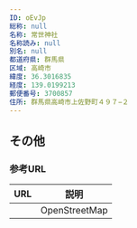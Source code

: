 ```yaml
---
ID: oEvJp
総称: null
名称: 常世神社
名称読み: null
別名: null
都道府県: 群馬県
区域: 高崎市
緯度: 36.3016835
経度: 139.0199213
郵便番号: 3700857
住所: 群馬県高崎市上佐野町４９７−２
---
```


## その他

### 参考URL

| URL | 説明          |
| --- | ------------- |
|     | OpenStreetMap |
